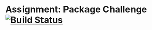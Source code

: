 # Assignment: Package Challenge [![Build Status](https://travis-ci.com/mozammal/mercateo-coding-challenge.svg?branch=main)](https://travis-ci.com/mozammal/mercateo-coding-challenge)